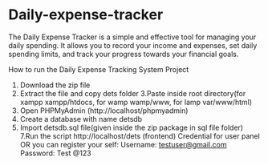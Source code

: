 # Daily-expense-tracker
The Daily Expense Tracker is a simple and effective tool for managing your daily spending. It allows you to record your income and expenses, set daily spending limits, and track your progress towards your financial goals.




How to run the Daily Expense Tracking System  Project
1. Download the  zip file
2. Extract the file and copy dets folder
3.Paste inside root directory(for xampp xampp/htdocs, for wamp wamp/www, for lamp var/www/html)
4. Open PHPMyAdmin (http://localhost/phpmyadmin)
5. Create a database with name detsdb 
6. Import detsdb.sql file(given inside the zip package in sql file folder)
7.Run the script http://localhost/dets (frontend)
Credential for user panel  OR you can register your self:
Username: testuser@gmail.com
Password: Test @123
